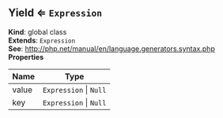 <a name="Yield"></a>

## Yield ⇐ <code>Expression</code>
**Kind**: global class  
**Extends**: <code>Expression</code>  
**See**: http://php.net/manual/en/language.generators.syntax.php  
**Properties**

| Name | Type |
| --- | --- |
| value | <code>Expression</code> \| <code>Null</code> | 
| key | <code>Expression</code> \| <code>Null</code> | 

